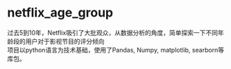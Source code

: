 # netflix_age_group
过去5到10年，Netflix吸引了大批观众，从数据分析的角度，简单探索一下不同年龄段的用户对于影视节目的评分倾向<br/>
项目以python语言为技术基础，使用了Pandas, Numpy, matplotlib, searborn等库包。
